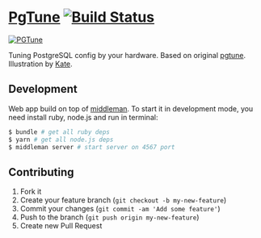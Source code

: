 # [PgTune](https://pgtune.leopard.in.ua/) [![Build Status](https://travis-ci.com/le0pard/pgtune.svg?branch=master)](https://travis-ci.com/le0pard/pgtune)

[![PGTune](https://repository-images.githubusercontent.com/17980400/ff62f200-e3ae-11e9-9169-fcdbb1cbdb20 "PGTune")](https://pgtune.leopard.in.ua/)

Tuning PostgreSQL config by your hardware. Based on original [pgtune](https://github.com/gregs1104/pgtune). Illustration by [Kate](https://dribbble.com/Kite).

## Development

Web app build on top of [middleman](http://middlemanapp.com/). To start it in development mode, you need install ruby, node.js and run in terminal:

```bash
$ bundle # get all ruby deps
$ yarn # get all node.js deps
$ middleman server # start server on 4567 port
```

## Contributing

1. Fork it
2. Create your feature branch (`git checkout -b my-new-feature`)
3. Commit your changes (`git commit -am 'Add some feature'`)
4. Push to the branch (`git push origin my-new-feature`)
5. Create new Pull Request
